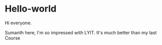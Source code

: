 # Hello-world

Hi everyone.

Sumanth here, I'm so impressed with LYIT. It's much better than my last Course 
